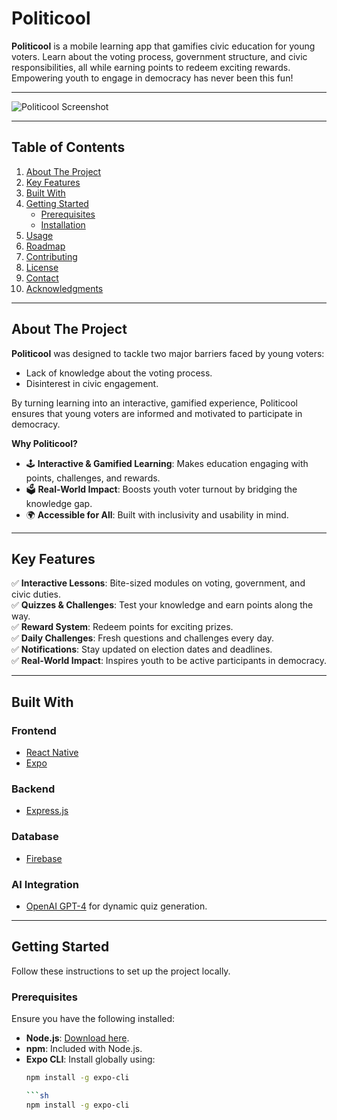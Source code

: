 # **Politicool** 

**Politicool** is a mobile learning app that gamifies civic education for young voters. Learn about the voting process, government structure, and civic responsibilities, all while earning points to redeem exciting rewards. Empowering youth to engage in democracy has never been this fun!  

---

![Politicool Screenshot](images/mockup.png)  

---

## **Table of Contents**

1. [About The Project](#about-the-project)  
2. [Key Features](#key-features)  
3. [Built With](#built-with)  
4. [Getting Started](#getting-started)  
   - [Prerequisites](#prerequisites)  
   - [Installation](#installation)  
5. [Usage](#usage)  
6. [Roadmap](#roadmap)  
7. [Contributing](#contributing)  
8. [License](#license)  
9. [Contact](#contact)  
10. [Acknowledgments](#acknowledgments)  

---

## **About The Project**

**Politicool** was designed to tackle two major barriers faced by young voters:  
- Lack of knowledge about the voting process.  
- Disinterest in civic engagement.  

By turning learning into an interactive, gamified experience, Politicool ensures that young voters are informed and motivated to participate in democracy.

**Why Politicool?**  
- 🕹️ **Interactive & Gamified Learning**: Makes education engaging with points, challenges, and rewards.  
- 🗳️ **Real-World Impact**: Boosts youth voter turnout by bridging the knowledge gap.  
- 🌍 **Accessible for All**: Built with inclusivity and usability in mind.  

---

## **Key Features**

✅ **Interactive Lessons**: Bite-sized modules on voting, government, and civic duties.  
✅ **Quizzes & Challenges**: Test your knowledge and earn points along the way.  
✅ **Reward System**: Redeem points for exciting prizes.  
✅ **Daily Challenges**: Fresh questions and challenges every day.  
✅ **Notifications**: Stay updated on election dates and deadlines.  
✅ **Real-World Impact**: Inspires youth to be active participants in democracy.

---

## **Built With**

### **Frontend**  
- [React Native](https://reactnative.dev/)  
- [Expo](https://expo.dev/)  

### **Backend**  
- [Express.js](https://expressjs.com/)  

### **Database**  
- [Firebase](https://firebase.google.com/)  

### **AI Integration**  
- [OpenAI GPT-4](https://openai.com/) for dynamic quiz generation.  

---

## **Getting Started**

Follow these instructions to set up the project locally.

### **Prerequisites**

Ensure you have the following installed:  
- **Node.js**: [Download here](https://nodejs.org/).  
- **npm**: Included with Node.js.  
- **Expo CLI**: Install globally using:  
  ```bash
  npm install -g expo-cli

  ```sh
  npm install -g expo-cli

